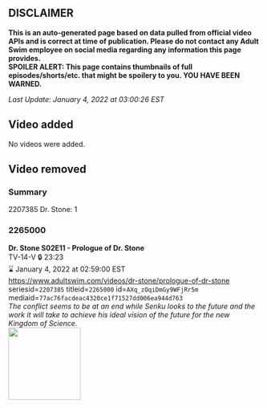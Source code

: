 ## DISCLAIMER
**This is an auto-generated page based on data pulled from official video APIs and is correct at time of publication. Please do not contact any Adult Swim employee on social media regarding any information this page provides.**  
**SPOILER ALERT: This page contains thumbnails of full episodes/shorts/etc. that might be spoilery to you. YOU HAVE BEEN WARNED.**  

_Last Update: January 4, 2022 at 03:00:26 EST_
## Video added
No videos were added.  
## Video removed
### Summary
2207385 Dr. Stone: 1  
### 2265000
**Dr. Stone S02E11 - Prologue of Dr. Stone**  
TV-14-V 🔒 23:23  
⌛ January 4, 2022 at 02:59:00 EST  
https://www.adultswim.com/videos/dr-stone/prologue-of-dr-stone  
seriesid=`2207385` titleid=`2265000` id=`AXq_zOqiDmGy9WFjRr5m` mediaid=`77ac76facdeac4320ce1f71527dd006ea944d763`  
_The conflict seems to be at an end while Senku looks to the future and the work it will take to achieve his ideal vision of the future for the new Kingdom of Science._  
<a href="https://media.cdn.adultswim.com/uploads/20210723/thumbnails/2_217231054459-DrStone_35_PrologueOfDrStone.png"><img src="https://media.cdn.adultswim.com/uploads/20210723/thumbnails/2_217231054459-DrStone_35_PrologueOfDrStone.png" height="144px" /></a>
